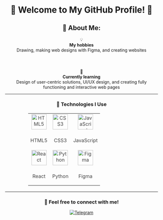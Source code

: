 <div align="center">
  <h1 style="border-bottom: none; margin-bottom: 0;">🌟 Welcome to My GitHub Profile! 🌟</h1>
</div>

<div align="center">

## 👋 About Me:

  <div align="center" style="margin-bottom: 20px;">
    💡 
    </br>
    <strong>My hobbies</strong>
    </br>
    Drawing, making web designs with Figma, and creating websites
  </div>
  
  </br>
  </br>
  
  <div align="center">
    🌱 
    </br>
    <strong>Currently learning</strong> 
    </br>
    Design of user-centric solutions, UI/UX design, and creating fully functioning and interactive web pages
  </div>

</div>

---

<div align="center">

### 🚀 Technologies I Use

<table align="center" style="width:70%; margin: 20px auto; color: #444; font-size: 16px; text-align: center;">
  <tr>
    <td align="center">
      <img src="https://cdn.jsdelivr.net/gh/devicons/devicon/icons/html5/html5-original.svg" alt="HTML5" width="50" height="50" style="margin-bottom: 10px;">
      <p>HTML5</p>
    </td>
    <td align="center">
      <img src="https://cdn.jsdelivr.net/gh/devicons/devicon/icons/css3/css3-original.svg" alt="CSS3" width="50" height="50" style="margin-bottom: 10px;">
      <p>CSS3</p>
    </td>
    <td align="center">
      <img src="https://cdn.jsdelivr.net/gh/devicons/devicon/icons/javascript/javascript-original.svg" alt="JavaScript" width="50" height="50" style="margin-bottom: 10px;">
      <p>JavaScript</p>
    </td>
  </tr>
  <tr>
    <td align="center">
      <img src="https://cdn.jsdelivr.net/gh/devicons/devicon/icons/react/react-original.svg" alt="React" width="50" height="50" style="margin-bottom: 10px;">
      <p>React</p>
    </td>
    <td align="center">
      <img src="https://cdn.jsdelivr.net/gh/devicons/devicon/icons/python/python-original.svg" alt="Python" width="50" height="50" style="margin-bottom: 10px;">
      <p>Python</p>
    </td>
    <td align="center">
      <img src="https://cdn.jsdelivr.net/gh/devicons/devicon/icons/figma/figma-original.svg" alt="Figma" width="50" height="50" style="margin-bottom: 10px;">
      <p>Figma</p>
    </td>
  </tr>
</table>

</div>

---

<div align="center">

### 💬 Feel free to connect with me!

[![Telegram](https://img.shields.io/badge/Telegram-blue?style=for-the-badge&logo=telegram&logoColor=white)](https://t.me/kennuuss)

</div>
